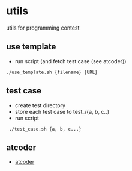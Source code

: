 # utils
utils for programming contest

## use template
 - run script (and fetch test case (see atcoder))
 ```
./use_template.sh {filename} {URL}
 ```

## test case
 - create test directory
 - store each test case to test\_/{a, b, c..}
 - run script
 ```
  ./test_case.sh {a, b, c...}
 ```

## atcoder
 - [atcoder](atcoder/)
